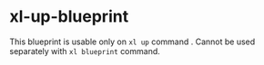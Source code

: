 # xl-up-blueprint
This blueprint is usable only on `xl up` command . Cannot be used separately with `xl blueprint` command.



